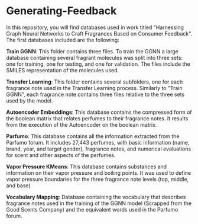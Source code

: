 # Generating-Feedback
In this repository, you will find databases used in work titled "Harnessing Graph Neural Networks to Craft Fragrances Based on Consumer Feedback". The first databases included are the following:

**Train GGNN**:
This folder contains three files. To train the GGNN a large database containing several fragrant molecules was split into three sets: one for training, one for testing, and one for validation. The files include the SMILES representation of the molecules used.

**Transfer Learning**:
This folder contains several subfolders, one for each fragrance note used in the Transfer Learning process. Similarly to "Train GGNN", each fragrance note contains three files relative to the three sets used by the model.

**Autoencoder Embeddings**:
This database contains the compressed form of the boolean matrix that relates perfumes to their fragrance notes. It results from the execution of the Autoencoder on the boolean matrix.

**Parfumo**:
This database contains all the information extracted from the Parfumo forum. It includes 27,443 perfumes, with basic information (name, brand, year, and target gender), fragrance notes, and numerical evaluations for scent and other aspects of the perfumes.

**Vapor Pressure KMeans**:
This database contains substances and information on their vapor pressure and boiling points. It was used to define vapor pressure boundaries for the three fragrance note levels (top, middle, and base)

**Vocabulary Mapping**:
Database containing the vocabulary that describes fragrance notes used in the training of the GGNN model (Scrapped from the Good Scents Company) and the equivalent words used in the Parfumo forum.

